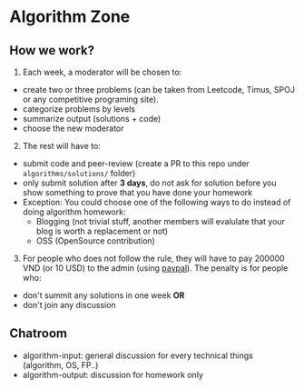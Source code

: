 # Algorithm Zone

## How we work?

1. Each week, a moderator will be chosen to:

- create two or three problems (can be taken from Leetcode, Timus, SPOJ or any competitive programing site).
- categorize problems by levels
- summarize output (solutions + code)
- choose the new moderator

2. The rest will have to:

- submit code and peer-review (create a PR to this repo under `algorithms/solutions/` folder)
- only submit solution after **3 days**, do not ask for solution before you show something to prove that you have done your homework
- Exception: You could choose one of the following ways to do instead of doing algorithm homework:
  * Blogging (not trivial stuff, another members will evalulate that your blog is worth a replacement or not)
  * OSS (OpenSource contribution)

3. For people who does not follow the rule, they will have to pay 200000 VND (or
   10 USD) to the admin (using [paypal](https://paypal.me/hieuk09)). The penalty is for people who:

- don't summit any solutions in one week **OR**
- don't join any discussion

## Chatroom
- algorithm-input: general discussion for every technical things (algorithm, OS, FP..)
- algorithm-output: discussion for homework only
